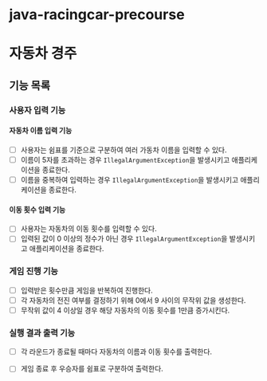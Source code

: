 # java-racingcar-precourse

# 자동차 경주

## 기능 목록

### 사용자 입력 기능

#### 자동차 이름 입력 기능
- [ ] 사용자는 쉼표를 기준으로 구분하여 여러 가동차 이름을 입력할 수 있다. 
- [ ] 이름이 5자를 초과하는 경우 `IllegalArgumentException`을 발생시키고 애플리케이션을 종료한다.
- [ ] 이름을 중복하여 입력하는 경우 `IllegalArgumentException`을 발생시키고 애플리케이션을 종료한다.

#### 이동 횟수 입력 기능
- [ ] 사용자는 자동차의 이동 횟수를 입력할 수 있다.
- [ ] 입력된 값이 0 이상의 정수가 아닌 경우 `IllegalArgumentException`을 발생시키고 애플리케이션을 종료한다.

### 게임 진행 기능

- [ ] 입력받은 횟수만큼 게임을 반복하여 진행한다.
- [ ] 각 자동차의 전진 여부를 결정하기 위해 0에서 9 사이의 무작위 값을 생성한다.
- [ ] 무작위 값이 4 이상일 경우 해당 자동차의 이동 횟수를 1만큼 증가시킨다.

### 실행 결과 출력 기능
- [ ] 각 라운드가 종료될 때마다 자동차의 이름과 이동 횟수를 출력한다.
- [ ] 게임 종료 후 우승자를 쉼표로 구분하여 출력한다.


